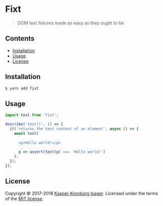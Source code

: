 # Fixt

> DOM test fixtures made as easy as they ought to be

## Contents

-   [Installation](#installation)
-   [Usage](#usage)
-   [License](#license)

## Installation

```sh
$ yarn add fixt
```

## Usage

```js
import test from 'fixt';

describe('text()', () => {
  it('returns the text content of an element', async () => {
    await test(
      `
      <p>Hello world!</p>
      `,
      p => assert(text(p) === 'Hello world!')
    );
  });
});
```

## License

Copyright &copy; 2017-2018 [Kasper Kronborg Isager](https://github.com/kasperisager). Licensed under the terms of the [MIT license](LICENSE.md).
